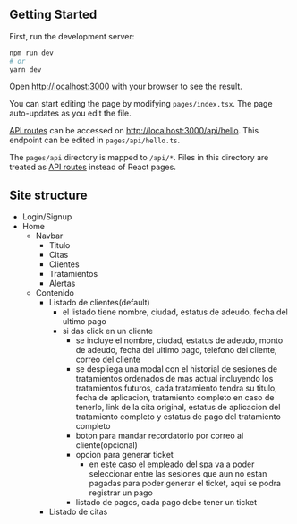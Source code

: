 
## Getting Started

First, run the development server:

```bash
npm run dev
# or
yarn dev
```

Open [http://localhost:3000](http://localhost:3000) with your browser to see the result.

You can start editing the page by modifying `pages/index.tsx`. The page auto-updates as you edit the file.

[API routes](https://nextjs.org/docs/api-routes/introduction) can be accessed on [http://localhost:3000/api/hello](http://localhost:3000/api/hello). This endpoint can be edited in `pages/api/hello.ts`.

The `pages/api` directory is mapped to `/api/*`. Files in this directory are treated as [API routes](https://nextjs.org/docs/api-routes/introduction) instead of React pages.

## Site structure
- Login/Signup
- Home
    - Navbar 
        - Titulo
        - Citas
        - Clientes
        - Tratamientos
        - Alertas
    - Contenido
        - Listado de clientes(default)
            - el listado tiene nombre, ciudad, estatus de adeudo, fecha del ultimo pago
            - si das click en un cliente 
                - se incluye el nombre, ciudad, estatus de adeudo, monto de adeudo, fecha del ultimo pago, telefono del cliente, correo del cliente
                - se despliega una modal con el historial de sesiones de tratamientos ordenados de mas actual incluyendo los tratamientos futuros, cada tratamiento tendra su titulo, fecha de aplicacion, tratamiento completo en caso de tenerlo, link de la cita original, estatus de aplicacion del tratamiento completo y estatus de pago del tratamiento completo
                - boton para mandar recordatorio por correo al cliente(opcional)
                - opcion para generar ticket
                    - en este caso el empleado del spa va a poder seleccionar entre las sesiones que aun no estan pagadas para poder generar el ticket, aqui se podra registrar un pago
                - listado de pagos, cada pago debe tener un ticket
        - Listado de citas

